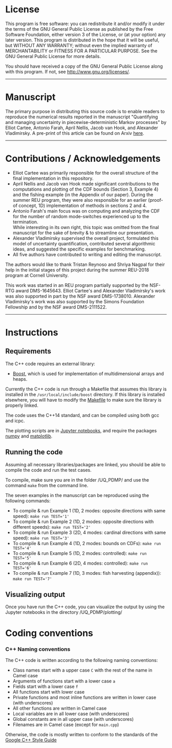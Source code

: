# License

This program is free software: you can redistribute it and/or modify it under the terms of the GNU General Public License as published by the Free Software Foundation, either version 3 of the License, or (at your option) any later version. This program is distributed in the hope that it will be useful, but WITHOUT ANY WARRANTY; without even the implied warranty of MERCHANTABILITY or FITNESS FOR A PARTICULAR PURPOSE.  See the GNU General Public License for more details.

You should have received a copy of the GNU General Public License along with this program. If not, see <http://www.gnu.org/licenses/>.

--------------------------------------------
# Manuscript

The primary purpose in distributing this source code is to enable readers to reproduce the numerical results reported in the manuscript "Quantifying and managing uncertainty in piecewise-deterministic Markov processes" by Elliot Cartee, Antonio Farah, April Nellis, Jacob van Hook, and Alexander Vladimirsky. A pre-print of this article can be found on Arxiv [here](https://arxiv.org/abs/2008.00555). 

--------------------------------------------
# Contributions / Acknowledgements

* Elliot Cartee was primarily responsible for the overall structure of the final implementation in this repository.
* April Nellis and Jacob van Hook made significant contributions to the computations and plotting of the CDF bounds (Section 3, Example 4) and the fishing example (in the Appendix of our paper).
  During the summer REU program, they were also responsible for an earlier (proof-of concept, 1D) implementation of methods in sections 2 and 4.
* Antonio Farah's main focus was on computing and analyzing the CDF for the number of random mode-switches experienced up to the termination.  
  While interesting in its own right, this topic was omitted from the final manuscript for the sake of brevity & to streamline our presentation.
* Alexander Vladimirsky supervised the overall project, formulated this model of uncertainty quantification, contributed several algorithmic ideas, and suggested the specific examples for benchmarking.
* All five authors have contributed to writing and editing the manuscript.  

The authors would like to thank Tristan Reynoso and Shriya Nagpal for their help in the initial stages of this project during the summer
REU-2018 program at Cornell University.

This work was started in an REU program partially supported by the NSF-RTG award DMS-1645643. 
Elliot Cartee's and Alexander Vladimirsky's work was also supported in part by the NSF award DMS-1738010. 
Alexander Vladimirsky's work was also supported by the Simons Foundation Fellowship and by the NSF award DMS-2111522.

--------------------------------------------
# Instructions

## Requirements
The C++ code requires an external library:
* [Boost](http://www.boost.org/), which is used for implementation of multidimensional arrays and heaps.

Currently the C++ code is run through a Makefile that assumes this library is installed in the `/usr/local/include/boost` directory.
If this library is installed elsewhere, you will have to modify the [Makefile](https://github.com/eikonal-equation/TimeDependent_SEG/blob/master/Makefile) to make sure the library is properly linked.

The code uses the C++14 standard, and can be compiled using both gcc and icpc.

The plotting scripts are in [Jupyter notebooks](https://jupyter.org), and require the packages [numpy](https://numpy.org/) and [matplotlib](https://matplotlib.org/).

## Running the code

Assuming all necessary libraries/packages are linked, you should be able to compile the code and run the test cases.

To compile, make sure you are in the folder /UQ_PDMP/ and use the command `make` from the command line.

The seven examples in the manuscript can be reproduced using the following commands:
* To compile & run Example 1 (1D, 2 modes: opposite directions with same speed):
` make run TEST='1' `
* To compile & run Example 2 (1D, 2 modes: opposite directions with different speeds):
` make run TEST='2' `
* To compile & run Example 3 (2D, 4 modes: cardinal directions with same speed):
` make run TEST='3' `
* To compile & run Example 4 (1D, 2 modes: bounds on CDFs):
` make run TEST='4' `
* To compile & run Example 5 (1D, 2 modes: controlled):
` make run TEST='5' `
* To compile & run Example 6 (2D, 4 modes: controlled):
` make run TEST='6' `
* To compile & run Example 7 (1D, 3 modes: fish harvesting (appendix)):
` make run TEST='7' `

## Visualizing output

Once you have run the C++ code, you can visualize the output by using the Jupyter notebooks in the directory /UQ_PDMP/plotting/

# Coding conventions

### C++ Naming conventions
The C++ code is written according to the following naming conventions:

* Class names start with a upper case `C` with the rest of the name in Camel case
* Arguments of functions start with a lower case `a`
* Fields start with a lower case `f`
* All functions start with lower case
* Private functions and most inline functions are written in lower case (with underscores)
* All other functions are written in Camel case
* Local variables are in all lower case (with underscores)
* Global constants are in all upper case (with underscores)
* Filenames are in Camel case (except for `main.cpp`)

Otherwise, the code is mostly written to conform to the standards of the [Google C++ Style Guide](https://google.github.io/styleguide/cppguide.html)
